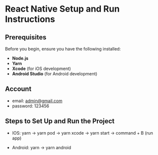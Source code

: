 # React Native Setup and Run Instructions

## Prerequisites
Before you begin, ensure you have the following installed:

- **Node.js**
- **Yarn**
- **Xcode** (for iOS development)
- **Android Studio** (for Android development)

## Account
- email: admin@gmail.com
- password: 123456

## Steps to Set Up and Run the Project

- IOS: 
yarn -> 
yarn pod -> 
yarn xcode -> 
yarn start -> 
command + B (run app)

- Android:
yarn -> 
yarn android


